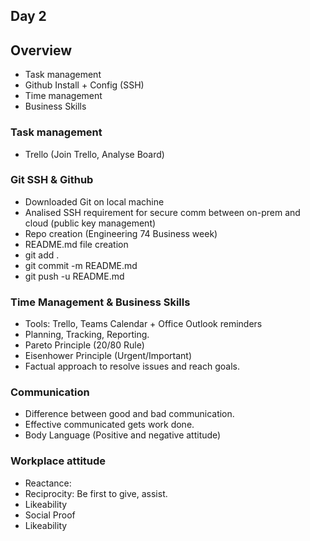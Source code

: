 ## Day 2
## Overview

- Task management
- Github Install + Config (SSH)
- Time management
- Business Skills

### Task management

- Trello (Join Trello, Analyse Board)

### Git SSH & Github  

- Downloaded Git on local machine
- Analised SSH requirement for secure comm between on-prem and cloud (public key management)
- Repo creation (Engineering 74 Business week)
- README.md file creation
- git add . 
- git commit -m README.md
- git push -u README.md

### Time Management & Business Skills

- Tools: Trello, Teams Calendar + Office Outlook reminders
- Planning, Tracking, Reporting.
- Pareto Principle (20/80 Rule) 
- Eisenhower Principle (Urgent/Important)
- Factual approach to resolve issues and reach goals.

### Communication 

- Difference between good and bad communication.
- Effective communicated gets work done. 
- Body Language (Positive and negative attitude)


### Workplace attitude

- Reactance: 
- Reciprocity: Be first to give, assist.
- Likeability
- Social Proof
- Likeability


